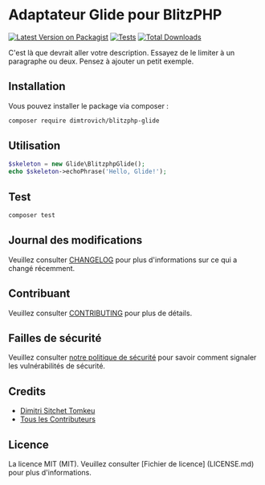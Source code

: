 # Adaptateur Glide pour BlitzPHP

[![Latest Version on Packagist](https://img.shields.io/packagist/v/dimtrovich/blitzphp-glide.svg?style=flat-square)](https://packagist.org/packages/dimtrovich/blitzphp-glide)
[![Tests](https://img.shields.io/github/actions/workflow/status/dimtrovich/blitzphp-glide/run-tests.yml?branch=main&label=tests&style=flat-square)](https://github.com/dimtrovich/blitzphp-glide/actions/workflows/run-tests.yml)
[![Total Downloads](https://img.shields.io/packagist/dt/dimtrovich/blitzphp-glide.svg?style=flat-square)](https://packagist.org/packages/dimtrovich/blitzphp-glide)

C'est là que devrait aller votre description. Essayez de le limiter à un paragraphe ou deux. Pensez à ajouter un petit exemple.

## Installation

Vous pouvez installer le package via composer :

```bash
composer require dimtrovich/blitzphp-glide
```

## Utilisation

```php
$skeleton = new Glide\BlitzphpGlide();
echo $skeleton->echoPhrase('Hello, Glide!');
```

## Test

```bash
composer test
```

## Journal des modifications

Veuillez consulter [CHANGELOG](CHANGELOG.md) pour plus d'informations sur ce qui a changé récemment.

## Contribuant

Veuillez consulter [CONTRIBUTING](CONTRIBUTING.md) pour plus de détails.

## Failles de sécurité

Veuillez consulter [notre politique de sécurité](../../security/policy) pour savoir comment signaler les vulnérabilités de sécurité.

## Credits

- [Dimitri Sitchet Tomkeu](https://github.com/dimtrovich)
- [Tous les Contributeurs](../../contributors)

## Licence

La licence MIT (MIT). Veuillez consulter [Fichier de licence] (LICENSE.md) pour plus d'informations.
